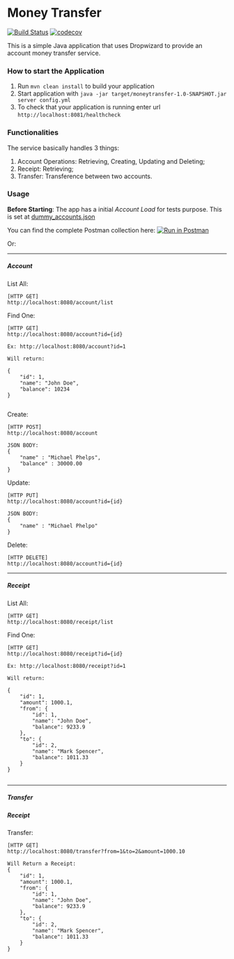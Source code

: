 # Money Transfer
[![Build Status](https://travis-ci.org/flaviojmendes/money-transfer.svg?branch=master)](https://travis-ci.org/flaviojmendes/money-transfer)
[![codecov](https://codecov.io/gh/flaviojmendes/money-transfer/branch/master/graph/badge.svg?token=LIUQbn7CLD)](https://codecov.io/gh/flaviojmendes/money-transfer)

This is a simple Java application that uses Dropwizard to provide
an account money transfer service. 

### How to start the Application

1. Run `mvn clean install` to build your application
1. Start application with `java -jar target/moneytransfer-1.0-SNAPSHOT.jar server config.yml`
1. To check that your application is running enter url `http://localhost:8081/healthcheck`

### Functionalities

The service basically handles 3 things:

1. Account Operations: Retrieving, Creating, Updating and Deleting;
1. Receipt: Retrieving;
1. Transfer: Transference between two accounts.


### Usage

__Before Starting__: The app has a initial _Account Load_ for tests purpose. This is set at [dummy_accounts.json](src/main/resources/dummy_accounts.json) 


You can find the complete Postman collection here: [![Run in Postman](https://run.pstmn.io/button.svg)](https://app.getpostman.com/run-collection/5820b307bef0c3288e6e)

Or:

---
##### Account

List All:
```
[HTTP GET]
http://localhost:8080/account/list 
```
Find One:
```
[HTTP GET]
http://localhost:8080/account?id={id}

Ex: http://localhost:8080/account?id=1

Will return:

{
    "id": 1,
    "name": "John Doe",
    "balance": 10234
}
  
```
Create:
```
[HTTP POST]
http://localhost:8080/account

JSON BODY: 
{
    "name" : "Michael Phelps",
    "balance" : 30000.00 
}
```
Update:
```
[HTTP PUT]
http://localhost:8080/account?id={id}

JSON BODY: 
{
    "name" : "Michael Phelpo"
}
```
Delete:
```
[HTTP DELETE]
http://localhost:8080/account?id={id}
```

---

##### Receipt

List All:
```
[HTTP GET]
http://localhost:8080/receipt/list 
```
Find One:
```
[HTTP GET]
http://localhost:8080/receipt?id={id}

Ex: http://localhost:8080/receipt?id=1

Will return:

{
    "id": 1,
    "amount": 1000.1,
    "from": {
        "id": 1,
        "name": "John Doe",
        "balance": 9233.9
    },
    "to": {
        "id": 2,
        "name": "Mark Spencer",
        "balance": 1011.33
    }
}
  
```

---

##### Transfer
##### Receipt

Transfer:
```
[HTTP GET]
http://localhost:8080/transfer?from=1&to=2&amount=1000.10

Will Return a Receipt:
{
    "id": 1,
    "amount": 1000.1,
    "from": {
        "id": 1,
        "name": "John Doe",
        "balance": 9233.9
    },
    "to": {
        "id": 2,
        "name": "Mark Spencer",
        "balance": 1011.33
    }
} 
 
```

